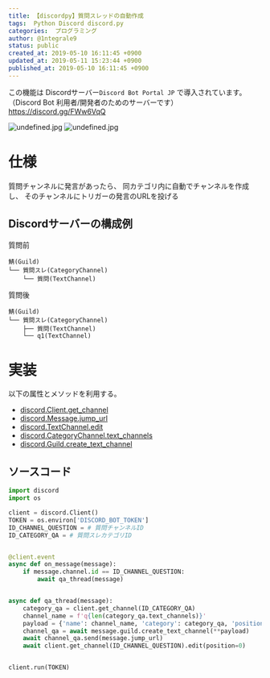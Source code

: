 ```yaml
---
title: 【discordpy】質問スレッドの自動作成
tags:  Python Discord discord.py
categories:  プログラミング
author: @1ntegrale9
status: public
created_at: 2019-05-10 16:11:45 +0900
updated_at: 2019-05-11 15:23:44 +0900
published_at: 2019-05-10 16:11:45 +0900
---
```

この機能は Discordサーバー`Discord Bot Portal JP` で導入されています。
（Discord Bot 利用者/開発者のためのサーバーです）
https://discord.gg/FWw6VqQ

![undefined.jpg](https://s3.qrunch.io/b6b6e71cc5404fc2902149e24d0e2366.jpg)
![undefined.jpg](https://s3.qrunch.io/55e56448265c2faff6de36db3f44b3c1.jpg)

# 仕様
質問チャンネルに発言があったら、
同カテゴリ内に自動でチャンネルを作成し、
そのチャンネルにトリガーの発言のURLを投げる

## Discordサーバーの構成例

質問前
```
鯖(Guild)
└── 質問スレ(CategoryChannel)
    └── 質問(TextChannel)
```

質問後
```
鯖(Guild)
└── 質問スレ(CategoryChannel)
    ├── 質問(TextChannel)
    └── q1(TextChannel)
```

# 実装
以下の属性とメソッドを利用する。
- [discord.Client.get_channel](https://discordpy.readthedocs.io/en/stable/api.html#discord.Client.get_channel)
- [discord.Message.jump_url](https://discordpy.readthedocs.io/en/stable/api.html#discord.Message.jump_url)
- [discord.TextChannel.edit](https://discordpy.readthedocs.io/en/stable/api.html#discord.TextChannel.edit)
- [discord.CategoryChannel.text_channels](https://discordpy.readthedocs.io/en/stable/api.html#discord.CategoryChannel.text_channels)
- [discord.Guild.create_text_channel](https://discordpy.readthedocs.io/en/stable/api.html#discord.Guild.create_text_channel)

## ソースコード

```python
import discord
import os

client = discord.Client()
TOKEN = os.environ['DISCORD_BOT_TOKEN']
ID_CHANNEL_QUESTION = # 質問チャンネルID
ID_CATEGORY_QA = # 質問スレカテゴリID


@client.event
async def on_message(message):
    if message.channel.id == ID_CHANNEL_QUESTION:
        await qa_thread(message)


async def qa_thread(message):
    category_qa = client.get_channel(ID_CATEGORY_QA)
    channel_name = f'q{len(category_qa.text_channels)}'
    payload = {'name': channel_name, 'category': category_qa, 'position': 0}
    channel_qa = await message.guild.create_text_channel(**payload)
    await channel_qa.send(message.jump_url)
    await client.get_channel(ID_CHANNEL_QUESTION).edit(position=0)


client.run(TOKEN)
```

